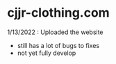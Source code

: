 # cjjr-clothing.com

1/13/2022 : Uploaded the website
  * still has a lot of bugs to fixes
  * not yet fully develop
